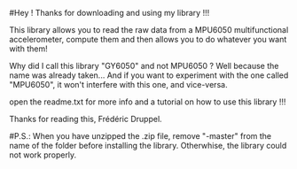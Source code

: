 #Hey !
Thanks for downloading and using my library !!!

This library allows you to read the raw data from a MPU6050 multifunctional accelerometer,
compute them and then allows you to do whatever you want with them!

Why did I call this library "GY6050" and not MPU6050 ?
Well because the name was already taken... And if you want
to experiment with the one called "MPU6050", it won't interfere
with this one, and vice-versa.

open the readme.txt for more info and a tutorial on how to use this library !!!

Thanks for reading this,
Frédéric Druppel.

#P.S.:
When you have unzipped the .zip file, remove "-master" from the name of the folder before installing the library.
Otherwhise, the library could not work properly.
